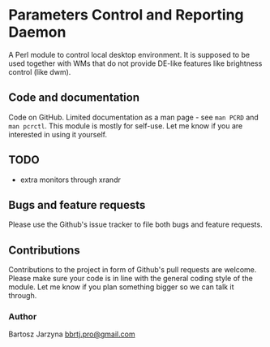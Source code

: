 # Parameters Control and Reporting Daemon
A Perl module to control local desktop environment. It is supposed to be used
together with WMs that do not provide DE-like features like brightness control
(like dwm).

## Code and documentation
Code on GitHub. Limited documentation as a man page - see `man PCRD` and `man
pcrctl`. This module is mostly for self-use. Let me know if you are interested
in using it yourself.

## TODO

- extra monitors through xrandr

## Bugs and feature requests
Please use the Github's issue tracker to file both bugs and feature requests.

## Contributions
Contributions to the project in form of Github's pull requests are
welcome. Please make sure your code is in line with the general
coding style of the module. Let me know if you plan something
bigger so we can talk it through.

### Author
Bartosz Jarzyna <bbrtj.pro@gmail.com>

